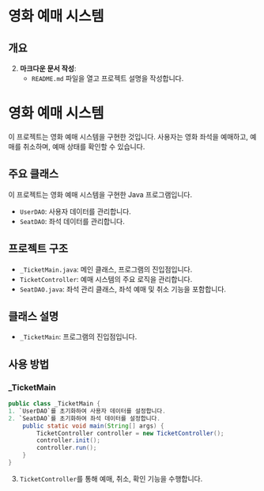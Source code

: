 # 영화 예매 시스템

## 개요
2. **마크다운 문서 작성**:
   - `README.md` 파일을 열고 프로젝트 설명을 작성합니다.


# 영화 예매 시스템

이 프로젝트는 영화 예매 시스템을 구현한 것입니다. 사용자는 영화 좌석을 예매하고, 예매를 취소하며, 예매 상태를 확인할 수 있습니다.

## 주요 클래스
이 프로젝트는 영화 예매 시스템을 구현한 Java 프로그램입니다.

- `UserDAO`: 사용자 데이터를 관리합니다.
- `SeatDAO`: 좌석 데이터를 관리합니다.
## 프로젝트 구조

- `_TicketMain.java`: 메인 클래스, 프로그램의 진입점입니다.
- `TicketController`: 예매 시스템의 주요 로직을 관리합니다.
- `SeatDAO.java`: 좌석 관리 클래스, 좌석 예매 및 취소 기능을 포함합니다.

## 클래스 설명

- `_TicketMain`: 프로그램의 진입점입니다.

## 사용 방법
### _TicketMain

```java
public class _TicketMain {
1. `UserDAO`를 초기화하여 사용자 데이터를 설정합니다.
2. `SeatDAO`를 초기화하여 좌석 데이터를 설정합니다.
    public static void main(String[] args) {
        TicketController controller = new TicketController();
        controller.init();
        controller.run();
    }
}
```

3. `TicketController`를 통해 예매, 취소, 확인 기능을 수행합니다.

